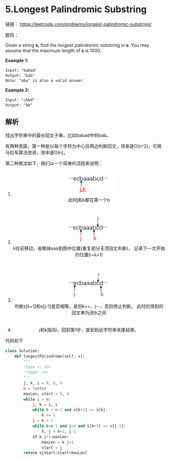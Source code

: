 # 5.Longest Palindromic Substring

链接： https://leetcode.com/problems/longest-palindromic-substring/

题目：

Given a string **s**, find the longest palindromic substring in **s**. You may assume that the maximum length of **s** is 1000.

**Example 1:**

```
Input: "babad"
Output: "bab"
Note: "aba" is also a valid answer.
```

**Example 2:**

```
Input: "cbbd"
Output: "bb"
```

## 解析

找出字符串中的最长回文子串，比如babad中的bab。

有两种思路，第一种是以每个字符为中心往两边判断回文，效率是O(n^2)，可用马拉车算法改进，效率是O(n)。

第二种做法如下，我们以一个简单的流程来说明：

<ol>
    <li>
        <div align="center">
            <img src="../image/5_1.png" height="" />
        	<div>
                此时j和k都在第一个b
        	</div>
        </div>
    </li>
    <br></br>
    <li>
        <div align="center">
			<img src="../image/5_2.png" height="" />
            <div>
                k往前移动，省略掉aaa到图中位置(重复部分无须回文判断)，
                记录下一次开始的位置(i=k+1)
            </div>
        </div>
	</li>
	<br></br>
    <li>
        <div align="center">
            <img src="../image/5_3.png" height="" />
        	<div>
				判断s[k+1]和s[j-1]是否相等，是则k++、j--，否则停止判断。
                此时的得到的回文串为j到k之间 
            </div>
        </div>
    </li>
	<br></br>
    <li>
    	<div align="center">
            j和k指向i，回到第1步，直到到达字符串末尾结束。
        </div>
    </li>
</ol>

代码如下

```python
class Solution:
    def longestPalindrome(self, s):
        """
        :type s: str
        :rtype: str
        """
        j, k, i = 0, 0, 0
        n = len(s)
        maxLen, start = 0, 0
        while i < n:
            j, k = i, i
            while k < n-1 and s[k+1] == s[k]:
                k += 1
            i = k + 1
            while k<n-1 and j>0 and s[k+1] == s[j-1]:
                k, j = k+1, j-1
            if k-j+1>maxLen:
                maxLen = k-j+1
                start = j
        return s[start:start+maxLen]
```

